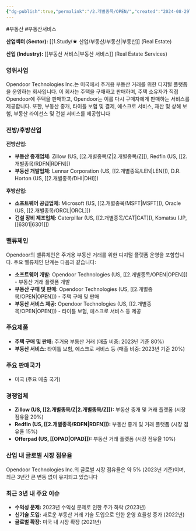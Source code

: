 ```yaml
---
{"dg-publish":true,"permalink":"/2.개별종목/OPEN/","created":"2024-08-29T20:54:59.366+09:00","updated":"2025-06-03T20:06:00.540+09:00"}
---
```


#부동산 #부동산서비스 


**산업섹터 (Sector):** [[1.Study/★ 산업/부동산/부동산\|부동산]] (Real Estate)  

**산업 (Industry):** [[부동산 서비스\|부동산 서비스]] (Real Estate Services)

### 영위사업

Opendoor Technologies Inc.는 미국에서 주거용 부동산 거래를 위한 디지털 플랫폼을 운영하는 회사입니다. 이 회사는 주택을 구매하고 판매하며, 주택 소유자가 직접 Opendoor에 주택을 판매하고, Opendoor는 이를 다시 구매자에게 판매하는 서비스를 제공합니다. 또한, 부동산 중개, 타이틀 보험 및 결제, 에스크로 서비스, 재산 및 상해 보험, 부동산 라이선스 및 건설 서비스를 제공합니다

### 전방/후방산업

**전방산업:**

- **부동산 중개업체:** Zillow (US, [[2.개별종목/Z\|2.개별종목/Z]]), Redfin (US, [[2.개별종목/RDFN\|RDFN]])
- **부동산 개발업체:** Lennar Corporation (US, [[2.개별종목/LEN\|LEN]]), D.R. Horton (US, [[2.개별종목/DHI\|DHI]])

**후방산업:**

- **소프트웨어 공급업체:** Microsoft (US, [[2.개별종목/MSFT\|MSFT]]), Oracle (US, [[2.개별종목/ORCL\|ORCL]])
- **건설 장비 제조업체:** Caterpillar (US, [[2.개별종목/CAT\|CAT]]), Komatsu (JP, [[6301\|6301]])

### 밸류체인

Opendoor의 밸류체인은 주거용 부동산 거래를 위한 디지털 플랫폼 운영을 포함합니다. 주요 밸류체인 단계는 다음과 같습니다:

- **소프트웨어 개발:** Opendoor Technologies (US, [[2.개별종목/OPEN\|OPEN]]) - 부동산 거래 플랫폼 개발
- **부동산 구매 및 판매:** Opendoor Technologies (US, [[2.개별종목/OPEN\|OPEN]]) - 주택 구매 및 판매
- **부동산 서비스 제공:** Opendoor Technologies (US, [[2.개별종목/OPEN\|OPEN]]) - 타이틀 보험, 에스크로 서비스 등 제공

### 주요제품

- **주택 구매 및 판매:** 주거용 부동산 거래 (매출 비중: 2023년 기준 80%)
- **부동산 서비스:** 타이틀 보험, 에스크로 서비스 등 (매출 비중: 2023년 기준 20%)

### 주요 판매국가

- 미국 (주요 매출 국가)

### 경쟁업체

- **Zillow (US, [[2.개별종목/Z\|2.개별종목/Z]]):** 부동산 중개 및 거래 플랫폼 (시장 점유율 20%)
- **Redfin (US, [[2.개별종목/RDFN\|RDFN]]):** 부동산 중개 및 거래 플랫폼 (시장 점유율 15%)
- **Offerpad (US, [[OPAD\|OPAD]]):** 부동산 거래 플랫폼 (시장 점유율 10%)

### 산업 내 글로벌 시장 점유율

Opendoor Technologies Inc.의 글로벌 시장 점유율은 약 5% (2023년 기준)이며, 최근 3년간 큰 변동 없이 유지되고 있습니다

### 최근 3년 내 주요 이슈

- **수익성 문제:** 2023년 수익성 문제로 인한 주가 하락 (2023년)
- **신기술 도입:** 새로운 부동산 거래 기술 도입으로 인한 운영 효율성 증가 (2022년)
- **글로벌 확장:** 미국 내 시장 확장 (2021년)